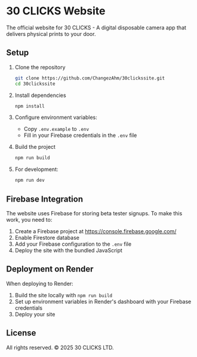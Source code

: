 # 30 CLICKS Website

The official website for 30 CLICKS - A digital disposable camera app that delivers physical prints to your door.

## Setup

1. Clone the repository
   ```bash
   git clone https://github.com/ChangezAhm/30clickssite.git
   cd 30clickssite
   ```

2. Install dependencies
   ```bash
   npm install
   ```

3. Configure environment variables:
   - Copy `.env.example` to `.env`
   - Fill in your Firebase credentials in the `.env` file

4. Build the project
   ```bash
   npm run build
   ```

5. For development:
   ```bash
   npm run dev
   ```

## Firebase Integration

The website uses Firebase for storing beta tester signups. To make this work, you need to:

1. Create a Firebase project at https://console.firebase.google.com/
2. Enable Firestore database
3. Add your Firebase configuration to the `.env` file
4. Deploy the site with the bundled JavaScript

## Deployment on Render

When deploying to Render:

1. Build the site locally with `npm run build`
2. Set up environment variables in Render's dashboard with your Firebase credentials
3. Deploy your site

## License

All rights reserved. © 2025 30 CLICKS LTD.